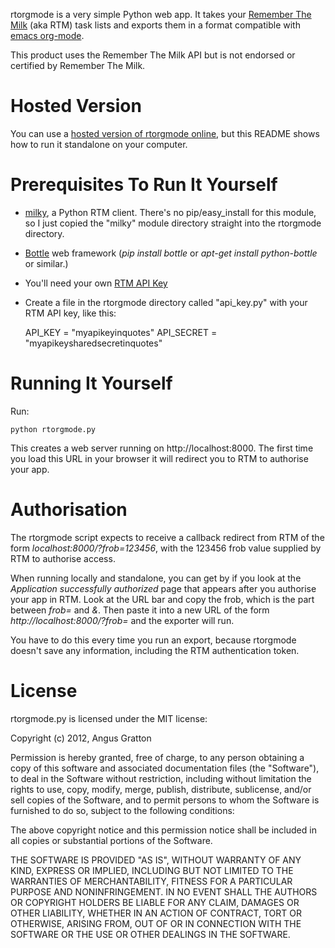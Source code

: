 rtorgmode is a very simple Python web app. It takes your
[Remember The Milk](http://www.rememberthemilk.com/) (aka RTM) task
lists and exports them in a format compatible with
[emacs org-mode](http://orgmode.org/).

This product uses the Remember The Milk API but is not endorsed or
certified by Remember The Milk.


# Hosted Version

You can use a [hosted version of rtorgmode online](http://chainxor.org/rtorgmode),
but this README shows how to run it standalone on your computer.


# Prerequisites To Run It Yourself

* [milky](https://bitbucket.org/Surgo/milky/src), a Python RTM
  client. There's no pip/easy_install for this module, so I just copied
  the "milky" module directory straight into the rtorgmode
  directory.

* [Bottle](http://bottlepy.org) web framework (*pip install
  bottle* or *apt-get install python-bottle* or similar.)

* You'll need your own [RTM API Key](http://www.rememberthemilk.com/services/api/keys.rtm)

* Create a file in the rtorgmode directory called "api_key.py" with your RTM API key, like this:

	API_KEY = "myapikeyinquotes"
	API_SECRET = "myapikeysharedsecretinquotes"


# Running It Yourself

Run:

    python rtorgmode.py

This creates a web server running on http://localhost:8000. The first
time you load this URL in your browser it will redirect you to RTM to
authorise your app.

# Authorisation

The rtorgmode script expects to receive a callback redirect from RTM
of the form *localhost:8000/?frob=123456*, with the 123456 frob value
supplied by RTM to authorise access.

When running locally and standalone, you can get by if you look at the
*Application successfully authorized* page that appears after you
authorise your app in RTM. Look at the URL bar and copy the frob,
which is the part between *frob=* and *&*. Then paste it into a new
URL of the form *http://localhost:8000/?frob=* and the exporter will
run.

You have to do this every time you run an export, because rtorgmode
doesn't save any information, including the RTM authentication token.


# License

rtorgmode.py is licensed under the MIT license:

Copyright (c) 2012, Angus Gratton

Permission is hereby granted, free of charge, to any person obtaining a copy
of this software and associated documentation files (the "Software"), to deal
in the Software without restriction, including without limitation the rights
to use, copy, modify, merge, publish, distribute, sublicense, and/or sell
copies of the Software, and to permit persons to whom the Software is
furnished to do so, subject to the following conditions:

The above copyright notice and this permission notice shall be included in
all copies or substantial portions of the Software.

THE SOFTWARE IS PROVIDED "AS IS", WITHOUT WARRANTY OF ANY KIND, EXPRESS OR
IMPLIED, INCLUDING BUT NOT LIMITED TO THE WARRANTIES OF MERCHANTABILITY,
FITNESS FOR A PARTICULAR PURPOSE AND NONINFRINGEMENT. IN NO EVENT SHALL THE
AUTHORS OR COPYRIGHT HOLDERS BE LIABLE FOR ANY CLAIM, DAMAGES OR OTHER
LIABILITY, WHETHER IN AN ACTION OF CONTRACT, TORT OR OTHERWISE, ARISING FROM,
OUT OF OR IN CONNECTION WITH THE SOFTWARE OR THE USE OR OTHER DEALINGS IN
THE SOFTWARE.
